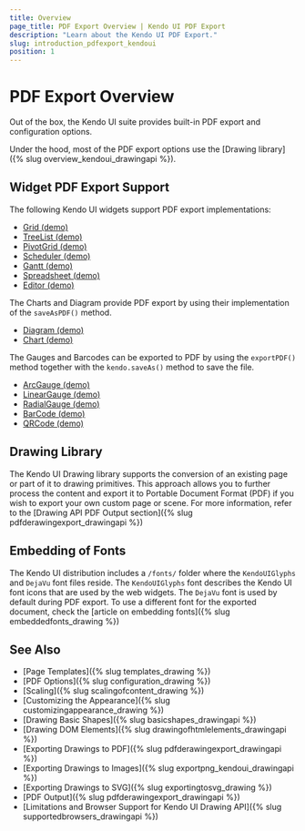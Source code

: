 ```yaml
---
title: Overview
page_title: PDF Export Overview | Kendo UI PDF Export
description: "Learn about the Kendo UI PDF Export."
slug: introduction_pdfexport_kendoui
position: 1
---
```


# PDF Export Overview

Out of the box, the Kendo UI suite provides built-in PDF export and configuration options.

Under the hood, most of the PDF export options use the [Drawing library]({% slug overview_kendoui_drawingapi %}).

## Widget PDF Export Support

The following Kendo UI widgets support PDF export implementations:
* [Grid (demo)](https://demos.telerik.com/kendo-ui/grid/pdf-export)
* [TreeList (demo)](https://demos.telerik.com/kendo-ui/treelist/pdf-export)
* [PivotGrid (demo)](https://demos.telerik.com/kendo-ui/pivotgrid/pdf-export)
* [Scheduler (demo)](https://demos.telerik.com/kendo-ui/scheduler/pdf-export)
* [Gantt (demo)](https://demos.telerik.com/kendo-ui/gantt/pdf-export)
* [Spreadsheet (demo)](https://demos.telerik.com/kendo-ui/spreadsheet/index)
* [Editor (demo)](https://demos.telerik.com/kendo-ui/editor/pdf-export)

The Charts and Diagram provide PDF export by using their implementation of the `saveAsPDF()` method.
* [Diagram (demo)](https://demos.telerik.com/kendo-ui/diagram/pdf-export)
* [Chart (demo)](https://demos.telerik.com/kendo-ui/chart-api/pdf-export)

The Gauges and Barcodes can be exported to PDF by using the `exportPDF()` method together with the `kendo.saveAs()` method to save the file.
* [ArcGauge (demo)](https://demos.telerik.com/kendo-ui/arc-gauge/export)
* [LinearGauge (demo)](https://demos.telerik.com/kendo-ui/linear-gauge/export)
* [RadialGauge (demo)](https://demos.telerik.com/kendo-ui/radial-gauge/export)
* [BarCode (demo)](/api/javascript/dataviz/ui/barcode/methods/exportpdf)
* [QRCode (demo)](/api/javascript/dataviz/ui/qrcode/methods/exportpdf)

## Drawing Library

The Kendo UI Drawing library supports the conversion of an existing page or part of it to drawing primitives. This approach allows you to further process the content and export it to Portable Document Format (PDF) if you wish to export your own custom page or scene. For more information, refer to the [Drawing API PDF Output section]({% slug pdfderawingexport_drawingapi %})

## Embedding of Fonts

The Kendo UI distribution includes a `/fonts/` folder where the `KendoUIGlyphs` and `DejaVu` font files reside. The `KendoUIGlyphs` font describes the Kendo UI font icons that are used by the web widgets. The `DejaVu` font is used by default during PDF export. To use a different font for the exported document, check the [article on embedding fonts]({% slug embeddedfonts_drawing %})

## See Also

* [Page Templates]({% slug templates_drawing %})
* [PDF Options]({% slug configuration_drawing %})
* [Scaling]({% slug scalingofcontent_drawing %})
* [Customizing the Appearance]({% slug customizingappearance_drawing %})
* [Drawing Basic Shapes]({% slug basicshapes_drawingapi %})
* [Drawing DOM Elements]({% slug drawingofhtmlelements_drawingapi %})
* [Exporting Drawings to PDF]({% slug pdfderawingexport_drawingapi %})
* [Exporting Drawings to Images]({% slug exportpng_kendoui_drawingapi %})
* [Exporting Drawings to SVG]({% slug exportingtosvg_drawing %})
* [PDF Output]({% slug pdfderawingexport_drawingapi %})
* [Limitations and Browser Support for Kendo UI Drawing API]({% slug supportedbrowsers_drawingapi %})
